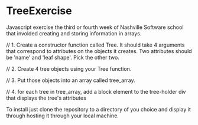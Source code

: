 # TreeExercise

Javascript exercise the third or fourth week of Nashville Software school that involded creating and storing information in arrays.


// 1. Create a constructor function called Tree. It should take 4 arguments that correspond to attributes on the objects it creates. Two attributes should be 'name' and 'leaf shape'. Pick the other two. 

// 2. Create 4 tree objects using your Tree function.

// 3. Put those objects into an array called tree_array. 

// 4. for each tree in tree_array, add a block element to the tree-holder div that displays the tree's attributes


To install just clone the repository to a directory of you choice and display it through hosting it through your
local machine.
